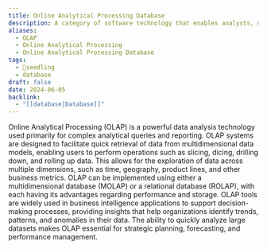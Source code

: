 ```yaml
---
title: Online Analytical Processing Database
description: A category of software technology that enables analysts, managers, and executives to gain insight into data through fast and interactive analysis of multidimensional data.
aliases:
  - OLAP
  - Online Analytical Processing
  - Online Analytical Processing Database
tags:
  - 🌱seedling
  - database
draft: false
date: 2024-06-05
backlink:
  - "[[database|Database]]"
---
```


Online Analytical Processing (OLAP) is a powerful data analysis technology used primarily for complex analytical queries and reporting. OLAP systems are designed to facilitate quick retrieval of data from multidimensional data models, enabling users to perform operations such as slicing, dicing, drilling down, and rolling up data. This allows for the exploration of data across multiple dimensions, such as time, geography, product lines, and other business metrics. OLAP can be implemented using either a multidimensional database (MOLAP) or a relational database (ROLAP), with each having its advantages regarding performance and storage. OLAP tools are widely used in business intelligence applications to support decision-making processes, providing insights that help organizations identify trends, patterns, and anomalies in their data. The ability to quickly analyze large datasets makes OLAP essential for strategic planning, forecasting, and performance management.